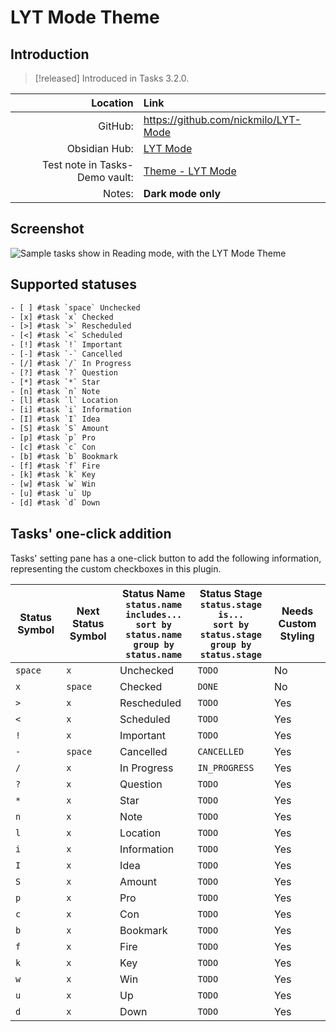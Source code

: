 # LYT Mode Theme

## Introduction

> [!released]
Introduced in Tasks 3.2.0.

|                       Location | Link                                                                                                                                                          |
| ------------------------------:|:------------------------------------------------------------------------------------------------------------------------------------------------------------- |
|                        GitHub: | <https://github.com/nickmilo/LYT-Mode>                                                                                                            |
|                  Obsidian Hub: | [LYT Mode](https://publish.obsidian.md/hub/02+-+Community+Expansions/02.05+All+Community+Expansions/Themes/LYT+Mode)                                            |
| Test note in Tasks-Demo vault: | [Theme - LYT Mode](https://github.com/obsidian-tasks-group/obsidian-tasks/blob/main/resources/sample_vaults/Tasks-Demo/Styling/Theme%20-%20LYT%20Mode.md) |
|                         Notes: | **Dark mode only**                                                                                                                                            |

## Screenshot

![Sample tasks show in Reading mode, with the LYT Mode Theme](../../../images/theme-lyt-mode-reading-view.png)

## Supported statuses

<!-- snippet: DocsSamplesForStatuses.test.Theme_LYT_Mode_Text.approved.txt -->
```txt
- [ ] #task `space` Unchecked
- [x] #task `x` Checked
- [>] #task `>` Rescheduled
- [<] #task `<` Scheduled
- [!] #task `!` Important
- [-] #task `-` Cancelled
- [/] #task `/` In Progress
- [?] #task `?` Question
- [*] #task `*` Star
- [n] #task `n` Note
- [l] #task `l` Location
- [i] #task `i` Information
- [I] #task `I` Idea
- [S] #task `S` Amount
- [p] #task `p` Pro
- [c] #task `c` Con
- [b] #task `b` Bookmark
- [f] #task `f` Fire
- [k] #task `k` Key
- [w] #task `w` Win
- [u] #task `u` Up
- [d] #task `d` Down
```
<!-- endSnippet -->

## Tasks' one-click addition

Tasks' setting pane has a one-click button to add the following information, representing the custom checkboxes in this plugin.

<!-- placeholder to force blank line before included text --><!-- include: DocsSamplesForStatuses.test.Theme_LYT_Mode_Table.approved.md -->

| Status Symbol | Next Status Symbol | Status Name<br>`status.name includes...`<br>`sort by status.name`<br>`group by status.name` | Status Stage<br>`status.stage is...`<br>`sort by status.stage`<br>`group by status.stage` | Needs Custom Styling |
| ----- | ----- | ----- | ----- | ----- |
| `space` | `x` | Unchecked | `TODO` | No |
| `x` | `space` | Checked | `DONE` | No |
| `>` | `x` | Rescheduled | `TODO` | Yes |
| `<` | `x` | Scheduled | `TODO` | Yes |
| `!` | `x` | Important | `TODO` | Yes |
| `-` | `space` | Cancelled | `CANCELLED` | Yes |
| `/` | `x` | In Progress | `IN_PROGRESS` | Yes |
| `?` | `x` | Question | `TODO` | Yes |
| `*` | `x` | Star | `TODO` | Yes |
| `n` | `x` | Note | `TODO` | Yes |
| `l` | `x` | Location | `TODO` | Yes |
| `i` | `x` | Information | `TODO` | Yes |
| `I` | `x` | Idea | `TODO` | Yes |
| `S` | `x` | Amount | `TODO` | Yes |
| `p` | `x` | Pro | `TODO` | Yes |
| `c` | `x` | Con | `TODO` | Yes |
| `b` | `x` | Bookmark | `TODO` | Yes |
| `f` | `x` | Fire | `TODO` | Yes |
| `k` | `x` | Key | `TODO` | Yes |
| `w` | `x` | Win | `TODO` | Yes |
| `u` | `x` | Up | `TODO` | Yes |
| `d` | `x` | Down | `TODO` | Yes |

<!-- placeholder to force blank line after included text --><!-- endInclude -->

